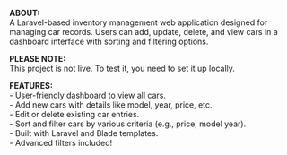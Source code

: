 **ABOUT:**  
A Laravel-based inventory management web application designed for managing car records. Users can add, update, delete, and view cars in a dashboard interface with sorting and filtering options.
  

**PLEASE NOTE:**  
This project is not live. To test it, you need to set it up locally.
  

**FEATURES:**  
    - User-friendly dashboard to view all cars.  
    - Add new cars with details like model, year, price, etc.  
    - Edit or delete existing car entries.  
    - Sort and filter cars by various criteria (e.g., price, model year).  
    - Built with Laravel and Blade templates.  
    - Advanced filters included!  